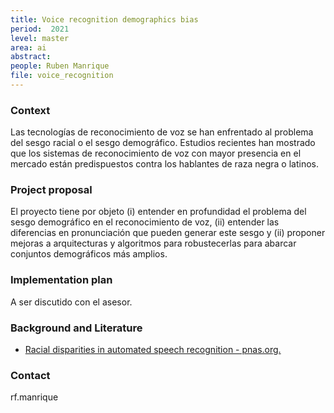 ```yaml
---
title: Voice recognition demographics bias
period:  2021
level: master
area: ai
abstract: 
people: Ruben Manrique
file: voice_recognition
---
```


### Context

Las tecnologías de reconocimiento de voz  se han enfrentado al problema del sesgo racial o el sesgo demográfico. Estudios recientes han mostrado que los sistemas de reconocimiento de voz con mayor presencia en el mercado están predispuestos contra los hablantes de raza negra o latinos.

### Project proposal

El proyecto tiene por objeto (i) entender en profundidad el problema del sesgo demográfico en el reconocimiento de voz, (ii) entender las diferencias en pronunciación que pueden generar este sesgo y (ii) proponer mejoras a arquitecturas y algoritmos  para robustecerlas para abarcar conjuntos demográficos más amplios.

### Implementation plan

A ser discutido con el asesor.

### Background and Literature

- [Racial disparities in automated speech recognition - pnas.org.](https://www.pnas.org/content/117/14/7684)

### Contact

rf.manrique
